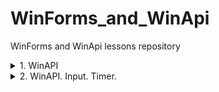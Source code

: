 # WinForms_and_WinApi
 WinForms and WinApi lessons repository

<details><summary> 1. WinAPI </summary><p>

---

[WinApi with empty peoject example](CW/lesson_01/winApi32EmptyDemo "CW\lesson_01\winApi32EmptyDemo")   

[WinApi with basic template example](CW/lesson_01/winDeskAppDemo "CW\lesson_01\winDeskAppDemo")   

---

## Unicode vs ANSI
***ANSI (American National Standarts Institute)***   
***ASCII (American Standart Code for Information Interchange)***

> Ansi -> char array  
char -> 1 byte  
pow(2,8) = 256  

> Unicode  -> wide char array  
wchar_t -> 2 byte  
pow(2,16) = 65536   

```#define _UNICODE``` - добавляет обобщенный тип ```TCHAR```

```TCHAR array[15] = _TEXT("asdasd");```
```TCHAR array[15] = (L"asdasd");``` - макрос преобразует строку в юникод

### Transcodding
- ANSI -> Unicode
    - MultyByteToWideChar 
    - ```mbstowcs(...)```
- Unicode -> ANSI
    - WideByteCharToMultyByte
    - ```wcstombs(...)```

## Notations
 - Pascal -> ```private bool BookTitle (){}```
 - Camel -> ```public strin bookTitle(){}```
 - Hungary ->  ```protected int iBookTitle(){}```


---

</p></details>


<details><summary> 2. WinAPI. Input. Timer.  </summary><p>

---

[WinApi input events example](CW/lesson_02/winApi_input_events "CW\lesson_02\winApi_input_events")   

[WinForms timer example](CW/lesson_02/winForms_timer "CW\lesson_02\winForms_timer")   

---

</p></details>


